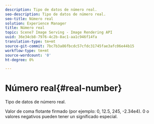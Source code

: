 ```yaml
---
description: Tipo de datos de número real.
seo-description: Tipo de datos de número real.
seo-title: Número real
solution: Experience Manager
title: Número real
topic: Scene7 Image Serving - Image Rendering API
uuid: 36e34cb8-7976-4c2b-8ac1-aa1c946f14fa
translation-type: tm+mt
source-git-commit: 7bc7b3a86fbcdc57cfdc31745fae3afc06e44b15
workflow-type: tm+mt
source-wordcount: '0'
ht-degree: 0%

---
```



# Número real{#real-number}

Tipo de datos de número real.

Valor de coma flotante firmado (por ejemplo: 0, 12.5, 245, -2.34e4). 0 o valores negativos pueden tener un significado especial.